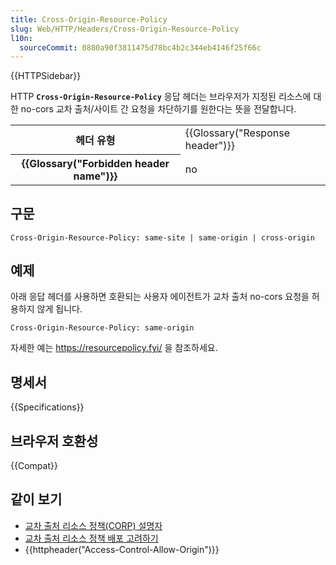 ```yaml
---
title: Cross-Origin-Resource-Policy
slug: Web/HTTP/Headers/Cross-Origin-Resource-Policy
l10n:
  sourceCommit: 0880a90f3811475d78bc4b2c344eb4146f25f66c
---
```


{{HTTPSidebar}}

HTTP **`Cross-Origin-Resource-Policy`** 응답 헤더는 브라우저가 지정된 리소스에 대한 no-cors 교차 출처/사이트 간 요청을 차단하기를 원한다는 뜻을 전달합니다.

<table class="properties">
  <tbody>
    <tr>
      <th scope="row">헤더 유형</th>
      <td>{{Glossary("Response header")}}</td>
    </tr>
    <tr>
      <th scope="row">{{Glossary("Forbidden header name")}}</th>
      <td>no</td>
    </tr>
  </tbody>
</table>

## 구문

```http
Cross-Origin-Resource-Policy: same-site | same-origin | cross-origin
```

## 예제

아래 응답 헤더를 사용하면 호환되는 사용자 에이전트가 교차 출처 no-cors 요청을 허용하지 않게 됩니다.

```http
Cross-Origin-Resource-Policy: same-origin
```

자세한 예는 <https://resourcepolicy.fyi/> 을 참조하세요.

## 명세서

{{Specifications}}

## 브라우저 호환성

{{Compat}}

## 같이 보기

- [교차 출처 리소스 정책(CORP) 설명자](/en-US/docs/Web/HTTP/Cross-Origin_Resource_Policy)
- [교차 출처 리소스 정책 배포 고려하기](https://resourcepolicy.fyi/)
- {{httpheader("Access-Control-Allow-Origin")}}
